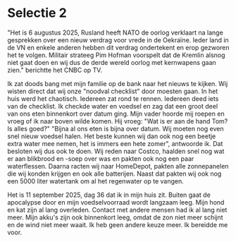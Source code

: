 # Selectie 2

"Het is 6 augustus 2025, Rusland heeft NATO de oorlog verklaart na lange gesprekken over een nieuw verdrag voor vrede in de Oekraïne. Ieder land in de VN en enkele anderen hebben dit verdrag ondertekent en erop gezworen het te volgen. Militair strateeg Pim Hofman voorspelt dat de Kremlin alsnog niet gaat doen en wij dus de derde wereld oorlog met kernwapens gaan zien." berichtte het CNBC op TV. 

Ik zat doods bang met mijn familie op de bank naar het nieuws te kijken. Wij wisten direct dat wij onze "noodval checklist" door moesten gaan. In het huis werd het chaotisch. Iedereen zat rond te rennen. Iedereen deed iets van de checklist. Ik checkde water en voedsel en zag dat een groot deel van ons eten binnenkort over datum ging. Mijn vader hoorde mij roepen en vroeg of ik naar boven wilde komen. Hij vroeg: "Wat is er aan de hand Tom? Is alles goed?" "Bijna al ons eten is bijna over datum. Wij moeten nog even snel nieuw voedsel halen. Het beste kunnen wij dan ook nog een beetje extra water mee nemen, het is immers een hete zomer", antwoorde ik. Dat besloten wij dus ook te doen. Wij reden naar Costco, haalden snel nog wat er aan blikbrood en -soep over was en pakten ook nog een paar waterflessen. Daarna racten wij naar HomeDepot, pakten alle zonnepanelen die wij konden krijgen en ook alle batterijen. Naast dat pakten wij ook nog een 5000 liter watertank om al het regenwater op te vangen.

Het is 11 september 2025, dag 36 dat ik in mijn huis zit. Buiten gaat de apocalypse door en mijn voedselvoorraad wordt langzaam leeg. Mijn hond en kat zijn al lang overleden. Contact met andere mensen had ik al lang niet meer. Mijn akku's zijn ook binnenkort leeg, omdat de zon niet meer schijnt en de wind niet meer waait. Ik heb geen andere keuze meer. Ik bereidde me voor.

